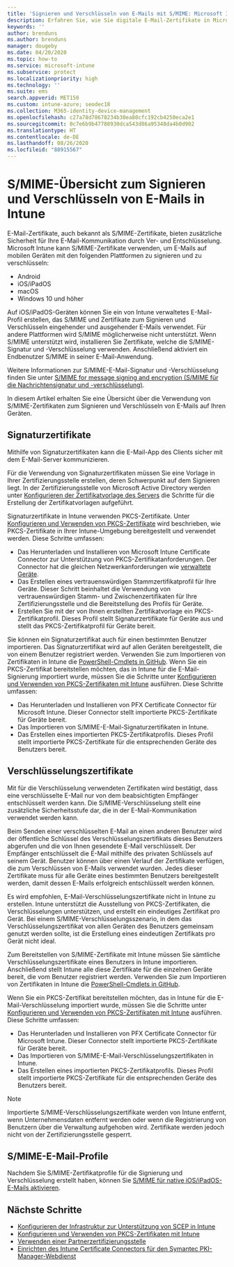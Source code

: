 ```yaml
---
title: 'Signieren und Verschlüsseln von E-Mails mit S/MIME: Microsoft Intune – Azure | Microsoft-Dokumentation'
description: Erfahren Sie, wie Sie digitale E-Mail-Zertifikate in Microsoft Intune zum Signieren und Verschlüsseln von E-Mails auf Geräten verwenden können. Diese Zertifikate werden als „S/MIME“ bezeichnet und über Gerätekonfigurationsprofile konfiguriert. Signatur- und Verschlüsselungszertifikate verwenden PKCS oder private Zertifikate und verwenden einen Connector, um Zertifikate zu importieren.
keywords: ''
author: brenduns
ms.author: brenduns
manager: dougeby
ms.date: 04/20/2020
ms.topic: how-to
ms.service: microsoft-intune
ms.subservice: protect
ms.localizationpriority: high
ms.technology: ''
ms.suite: ems
search.appverid: MET150
ms.custom: intune-azure; seodec18
ms.collection: M365-identity-device-management
ms.openlocfilehash: c27a78d78678234b30ea80cfc192cb4250eca2e1
ms.sourcegitcommit: 0c7e6b9b47788930dca543d86a95348da4b0d902
ms.translationtype: HT
ms.contentlocale: de-DE
ms.lasthandoff: 08/26/2020
ms.locfileid: "88915567"
---
```

# <a name="smime-overview-to-sign-and-encrypt-email-in-intune"></a>S/MIME-Übersicht zum Signieren und Verschlüsseln von E-Mails in Intune

E-Mail-Zertifikate, auch bekannt als S/MIME-Zertifikate, bieten zusätzliche Sicherheit für Ihre E-Mail-Kommunikation durch Ver- und Entschlüsselung. Microsoft Intune kann S/MIME-Zertifikate verwenden, um E-Mails auf mobilen Geräten mit den folgenden Plattformen zu signieren und zu verschlüsseln:

- Android
- iOS/iPadOS
- macOS
- Windows 10 und höher

Auf iOS/iPadOS-Geräten können Sie ein von Intune verwaltetes E-Mail-Profil erstellen, das S/MIME und Zertifikate zum Signieren und Verschlüsseln eingehender und ausgehender E-Mails verwendet. Für andere Plattformen wird S/MIME möglicherweise nicht unterstützt. Wenn S/MIME unterstützt wird, installieren Sie Zertifikate, welche die S/MIME-Signatur und -Verschlüsselung verwenden. Anschließend aktiviert ein Endbenutzer S/MIME in seiner E-Mail-Anwendung.

Weitere Informationen zur S/MIME-E-Mail-Signatur und -Verschlüsselung finden Sie unter [S/MIME for message signing and encryption (S/MIME für die Nachrichtensignatur und -verschlüsselung)](/Exchange/policy-and-compliance/smime).

In diesem Artikel erhalten Sie eine Übersicht über die Verwendung von S/MIME-Zertifikaten zum Signieren und Verschlüsseln von E-Mails auf Ihren Geräten.

## <a name="signing-certificates"></a>Signaturzertifikate

Mithilfe von Signaturzertifikaten kann die E-Mail-App des Clients sicher mit dem E-Mail-Server kommunizieren.

Für die Verwendung von Signaturzertifikaten müssen Sie eine Vorlage in Ihrer Zertifizierungsstelle erstellen, deren Schwerpunkt auf dem Signieren liegt. In der Zertifizierungsstelle von Microsoft Active Directory werden unter [Konfigurieren der Zertifikatvorlage des Servers](/windows-server/networking/core-network-guide/cncg/server-certs/configure-the-server-certificate-template) die Schritte für die Erstellung der Zertifikatvorlagen aufgeführt.

Signaturzertifikate in Intune verwenden PKCS-Zertifikate. Unter [Konfigurieren und Verwenden von PKCS-Zertifikate](certficates-pfx-configure.md) wird beschrieben, wie PKCS-Zertifikate in Ihrer Intune-Umgebung bereitgestellt und verwendet werden. Diese Schritte umfassen:

- Das Herunterladen und Installieren von Microsoft Intune Certificate Connector zur Unterstützung von PKCS-Zertifikatanforderungen. Der Connector hat die gleichen Netzwerkanforderungen wie [verwaltete Geräte](../fundamentals/intune-endpoints.md#access-for-managed-devices).
- Das Erstellen eines vertrauenswürdigen Stammzertifikatprofil für Ihre Geräte. Dieser Schritt beinhaltet die Verwendung von vertrauenswürdigen Stamm- und Zwischenzertifikaten für Ihre Zertifizierungsstelle und die Bereitstellung des Profils für Geräte.
- Erstellen Sie mit der von Ihnen erstellten Zertifikatvorlage ein PKCS-Zertifikatprofil. Dieses Profil stellt Signaturzertifikate für Geräte aus und stellt das PKCS-Zertifikatprofil für Geräte bereit.

Sie können ein Signaturzertifikat auch für einen bestimmten Benutzer importieren. Das Signaturzertifikat wird auf allen Geräten bereitgestellt, die von einem Benutzer registriert werden. Verwenden Sie zum Importieren von Zertifikaten in Intune die [PowerShell-Cmdlets in GitHub](https://github.com/Microsoft/Intune-Resource-Access). Wenn Sie ein PKCS-Zertifikat bereitstellen möchten, das in Intune für die E-Mail-Signierung importiert wurde, müssen Sie die Schritte unter [Konfigurieren und Verwenden von PKCS-Zertifikaten mit Intune](certficates-pfx-configure.md) ausführen. Diese Schritte umfassen:

- Das Herunterladen und Installieren von PFX Certificate Connector für Microsoft Intune. Dieser Connector stellt importierte PKCS-Zertifikate für Geräte bereit.
- Das Importieren von S/MIME-E-Mail-Signaturzertifikaten in Intune.
- Das Erstellen eines importierten PKCS-Zertifikatprofils. Dieses Profil stellt importierte PKCS-Zertifikate für die entsprechenden Geräte des Benutzers bereit.

## <a name="encryption-certificates"></a>Verschlüsselungszertifikate

Mit für die Verschlüsselung verwendeten Zertifikaten wird bestätigt, dass eine verschlüsselte E-Mail nur von dem beabsichtigten Empfänger entschlüsselt werden kann. Die S/MIME-Verschlüsselung stellt eine zusätzliche Sicherheitsstufe dar, die in der E-Mail-Kommunikation verwendet werden kann.

Beim Senden einer verschlüsselten E-Mail an einen anderen Benutzer wird der öffentliche Schlüssel des Verschlüsselungszertifikats dieses Benutzers abgerufen und die von Ihnen gesendete E-Mail verschlüsselt. Der Empfänger entschlüsselt die E-Mail mithilfe des privaten Schlüssels auf seinem Gerät. Benutzer können über einen Verlauf der Zertifikate verfügen, die zum Verschlüssen von E-Mails verwendet wurden. Jedes dieser Zertifikate muss für alle Geräte eines bestimmten Benutzers bereitgestellt werden, damit dessen E-Mails erfolgreich entschlüsselt werden können.

Es wird empfohlen, E-Mail-Verschlüsselungszertifikate nicht in Intune zu erstellen. Intune unterstützt die Ausstellung von PKCS-Zertifikaten, die Verschlüsselungen unterstützen, und erstellt ein eindeutiges Zertifikat pro Gerät. Bei einem S/MIME-Verschlüsselungsszenario, in dem das Verschlüsselungszertifikat von allen Geräten des Benutzers gemeinsam genutzt werden sollte, ist die Erstellung eines eindeutigen Zertifikats pro Gerät nicht ideal.

Zum Bereitstellen von S/MIME-Zertifikate mit Intune müssen Sie sämtliche Verschlüsselungszertifikate eines Benutzers in Intune importieren. Anschließend stellt Intune alle diese Zertifikate für die einzelnen Geräte bereit, die vom Benutzer registriert werden. Verwenden Sie zum Importieren von Zertifikaten in Intune die [PowerShell-Cmdlets in GitHub](https://github.com/Microsoft/Intune-Resource-Access).

Wenn Sie ein PKCS-Zertifikat bereitstellen möchten, das in Intune für die E-Mail-Verschlüsselung importiert wurde, müssen Sie die Schritte unter [Konfigurieren und Verwenden von PKCS-Zertifikaten mit Intune](certficates-pfx-configure.md) ausführen. Diese Schritte umfassen:

- Das Herunterladen und Installieren von PFX Certificate Connector für Microsoft Intune. Dieser Connector stellt importierte PKCS-Zertifikate für Geräte bereit.
- Das Importieren von S/MIME-E-Mail-Verschlüsselungszertifikaten in Intune.
- Das Erstellen eines importierten PKCS-Zertifikatprofils. Dieses Profil stellt importierte PKCS-Zertifikate für die entsprechenden Geräte des Benutzers bereit.

 > [!NOTE]
 > Importierte S/MIME-Verschlüsselungszertifikate werden von Intune entfernt, wenn Unternehmensdaten entfernt werden oder wenn die Registrierung von Benutzern über die Verwaltung aufgehoben wird. Zertifikate werden jedoch nicht von der Zertifizierungsstelle gesperrt.

## <a name="smime-email-profiles"></a>S/MIME-E-Mail-Profile

Nachdem Sie S/MIME-Zertifikatprofile für die Signierung und Verschlüsselung erstellt haben, können Sie [S/MIME für native iOS/iPadOS-E-Mails aktivieren](../configuration/email-settings-ios.md).

## <a name="next-steps"></a>Nächste Schritte

- [Konfigurieren der Infrastruktur zur Unterstützung von SCEP in Intune](certificates-scep-configure.md)
- [Konfigurieren und Verwenden von PKCS-Zertifikaten mit Intune](certficates-pfx-configure.md)
- [Verwenden einer Partnerzertifizierungsstelle](certificate-authority-add-scep-overview.md)
- [Einrichten des Intune Certificate Connectors für den Symantec PKI-Manager-Webdienst](certificates-digicert-configure.md)